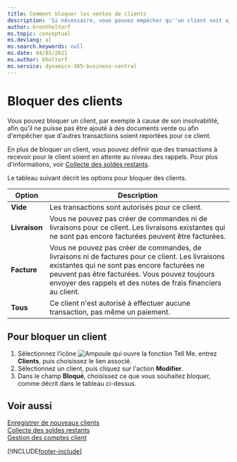 ```yaml
---
title: Comment bloquer les ventes de clients
description: 'Si nécessaire, vous pouvez empêcher qu''un client soit ajouté aux documents de vente et d''autres transactions de vente.'
author: brentholtorf
ms.topic: conceptual
ms.devlang: al
ms.search.keywords: null
ms.date: 04/01/2021
ms.author: bholtorf
ms.service: dynamics-365-business-central
---
```

# Bloquer des clients
Vous pouvez bloquer un client, par exemple à cause de son insolvabilité, afin qu'il ne puisse pas être ajouté à des documents vente ou afin d'empêcher que d'autres transactions soient reportées pour ce client.

En plus de bloquer un client, vous pouvez définir que des transactions à recevoir pour le client soient en attente au niveau des rappels. Pour plus d'informations, voir [Collecte des soldes restants](receivables-collect-outstanding-balances.md).   

Le tableau suivant décrit les options pour bloquer des clients.  

|Option|Description|  
|--------------------|------------|  
|**Vide**|Les transactions sont autorisés pour ce client.|
|**Livraison**|Vous ne pouvez pas créer de commandes ni de livraisons pour ce client. Les livraisons existantes qui ne sont pas encore facturées peuvent être facturées.|  
|**Facture**|Vous ne pouvez pas créer de commandes, de livraisons ni de factures pour ce client. Les livraisons existantes qui ne sont pas encore facturées ne peuvent pas être facturées. Vous pouvez toujours envoyer des rappels et des notes de frais financiers au client.|  
|**Tous**|Ce client n'est autorisé à effectuer aucune transaction, pas même un paiement.|  

## Pour bloquer un client  
1. Sélectionnez l’icône ![Ampoule qui ouvre la fonction Tell Me.](media/ui-search/search_small.png "Dites-moi ce que vous voulez faire") entrez **Clients**, puis choisissez le lien associé.
2. Sélectionnez un client, puis cliquez sur l'action **Modifier**.
3. Dans le champ **Bloqué**, choisissez ce que vous souhaitez bloquer, comme décrit dans le tableau ci-dessus.

## Voir aussi  
[Enregistrer de nouveaux clients](sales-how-register-new-customers.md)  
[Collecte des soldes restants](receivables-collect-outstanding-balances.md)  
[Gestion des comptes client](receivables-manage-receivables.md)  


[!INCLUDE[footer-include](includes/footer-banner.md)]